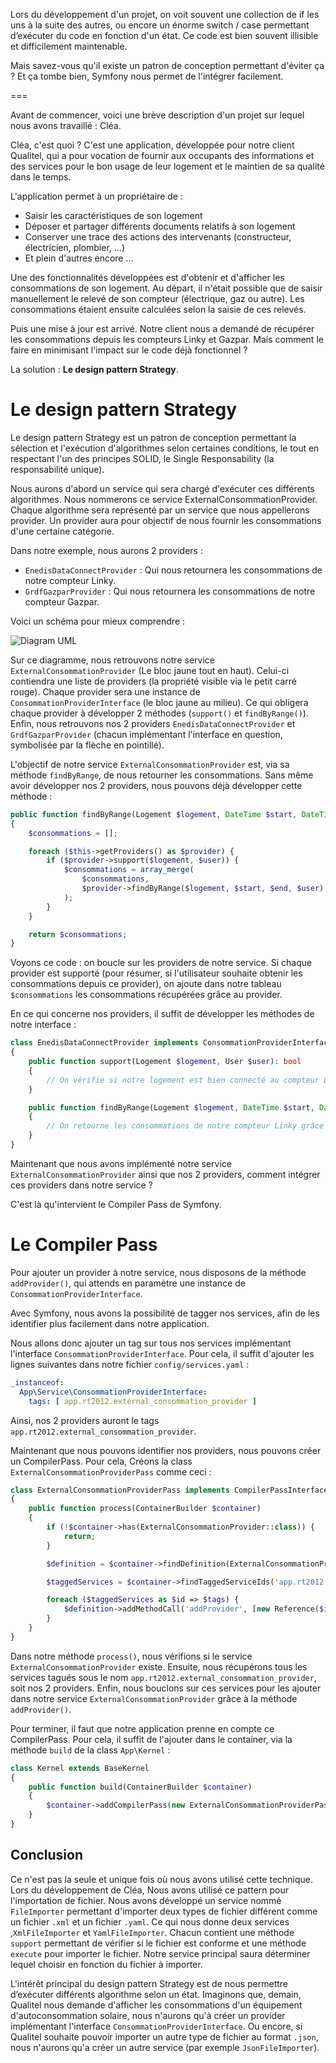 Lors du développement d'un projet, on voit souvent une collection de if les uns à la suite des autres, ou encore un énorme switch / case permettant d’exécuter du code en fonction d'un état.
Ce code est bien souvent illisible et difficilement maintenable.

Mais savez-vous qu'il existe un patron de conception permettant d'éviter ça ? Et ça tombe bien, Symfony nous permet de l'intégrer facilement.

===

Avant de commencer, voici une brève description d'un projet sur lequel nous avons travaillé : Cléa.

Cléa, c'est quoi ? C'est une application, développée pour notre client Qualitel, qui a pour vocation de
fournir aux occupants des informations et des services pour le bon usage de leur logement et le
maintien de sa qualité dans le temps.

L'application permet à un propriétaire de :

- Saisir les caractéristiques de son logement
- Déposer et partager différents documents relatifs à son logement
- Conserver une trace des actions des intervenants (constructeur, électricien, plombier, ...)
- Et plein d'autres encore ...

Une des fonctionnalités développées est d'obtenir et d'afficher les consommations de son logement.
Au départ, il n'était possible que de saisir manuellement le relevé de son compteur (électrique, gaz ou autre).
Les consommations étaient ensuite calculées selon la saisie de ces relevés.

Puis une mise à jour est arrivé.
Notre client nous a demandé de récupérer les consommations depuis les compteurs Linky et Gazpar.
Mais comment le faire en minimisant l'impact sur le code déjà fonctionnel ?

La solution : **Le design pattern Strategy**.

# Le design pattern Strategy

Le design pattern Strategy est un patron de conception permettant la sélection et l'exécution d'algorithmes selon certaines conditions, le tout en respectant l'un des principes SOLID, le Single Responsability (la responsabilité unique).

Nous aurons d'abord un service qui sera chargé d'exécuter ces différents algorithmes.
Nous nommerons ce service ExternalConsommationProvider.
Chaque algorithme sera représenté par un service que nous appellerons provider.
Un provider aura pour objectif de nous fournir les consommations d'une certaine catégorie.

Dans notre exemple, nous aurons 2 providers :

- `EnedisDataConnectProvider` : Qui nous retournera les consommations de notre compteur Linky.
- `GrdfGazparProvider` : Qui nous retournera les consommations de notre compteur Gazpar.

Voici un schéma pour mieux comprendre :

![Diagram UML](uml-trategy.png)

Sur ce diagramme, nous retrouvons notre service `ExternalConsommationProvider` (Le bloc jaune tout en haut).
Celui-ci contiendra une liste de providers (la propriété visible via le petit carré rouge).
Chaque provider sera une instance de `ConsommationProviderInterface` (le bloc jaune au milieu).
Ce qui obligera chaque provider à développer 2 méthodes (`support()` et `findByRange()`).
Enfin, nous retrouvons nos 2 providers `EnedisDataConnectProvider` et `GrdfGazparProvider`
(chacun implémentant l'interface en question, symbolisée par la flèche en pointillé).

L'objectif de notre service `ExternalConsommationProvider` est, via sa méthode `findByRange`,
de nous retourner les consommations. Sans même avoir développer nos 2 providers,
nous pouvons déjà développer cette méthode :

```php
public function findByRange(Logement $logement, DateTime $start, DateTime $end, User $user): array
{
    $consommations = [];

    foreach ($this->getProviders() as $provider) {
        if ($provider->support($logement, $user)) {
            $consommations = array_merge(
                $consommations,
                $provider->findByRange($logement, $start, $end, $user)
            );
        }
    }

    return $consommations;
}
```

Voyons ce code : on boucle sur les providers de notre service.
Si chaque provider est supporté (pour résumer, si l'utilisateur souhaite obtenir les consommations depuis ce provider), on ajoute dans notre tableau `$consommations` les consommations récupérées grâce au provider.

En ce qui concerne nos providers, il suffit de développer les méthodes de notre interface :

```php
class EnedisDataConnectProvider implements ConsommationProviderInterface
{
    public function support(Logement $logement, User $user): bool
    {
        // On vérifie si notre logement est bien connecté au compteur Linky
    }

    public function findByRange(Logement $logement, DateTime $start, DateTime $end, User $user): array
    {
        // On retourne les consommations de notre compteur Linky grâce à l'API Data Connect d'Enedis
    }
}
```

Maintenant que nous avons implémenté notre service `ExternalConsommationProvider` ainsi que nos 2 providers,
comment intégrer ces providers dans notre service ?

C'est là qu'intervient le Compiler Pass de Symfony.

# Le Compiler Pass

Pour ajouter un provider à notre service, nous disposons de la méthode `addProvider()`, qui attends
en paramètre une instance de `ConsommationProviderInterface`.

Avec Symfony, nous avons la possibilité de tagger nos services, afin de les identifier plus facilement dans notre application.

Nous allons donc ajouter un tag sur tous nos services implémentant l'interface `ConsommationProviderInterface`.
Pour cela, il suffit d'ajouter les lignes suivantes dans notre fichier `config/services.yaml` :

```yaml
_instanceof:
  App\Service\ConsommationProviderInterface:
    tags: [ app.rt2012.external_consommation_provider ]
```

Ainsi, nos 2 providers auront le tags `app.rt2012.external_consommation_provider`.

Maintenant que nous pouvons identifier nos providers, nous pouvons créer un CompilerPass.
Pour cela, Créons la class `ExternalConsommationProviderPass` comme ceci :

```php
class ExternalConsommationProviderPass implements CompilerPassInterface
{
    public function process(ContainerBuilder $container)
    {
        if (!$container->has(ExternalConsommationProvider::class)) {
            return;
        }

        $definition = $container->findDefinition(ExternalConsommationProvider::class);

        $taggedServices = $container->findTaggedServiceIds('app.rt2012.external_consommation_provider');

        foreach ($taggedServices as $id => $tags) {
            $definition->addMethodCall('addProvider', [new Reference($id)]);
        }
    }
}
```

Dans notre méthode `process()`, nous vérifions si le service `ExternalConsommationProvider` existe.
Ensuite, nous récupérons tous les services tagués sous le nom `app.rt2012.external_consommation_provider`, soit nos 2 providers.
Enfin, nous bouclons sur ces services pour les ajouter dans notre service `ExternalConsommationProvider` grâce à la méthode `addProvider()`.

Pour terminer, il faut que notre application prenne en compte ce CompilerPass.
Pour cela, il suffit de l'ajouter dans le container, via la méthode `build` de la class `App\Kernel` :

```php
class Kernel extends BaseKernel
{
    public function build(ContainerBuilder $container)
    {
        $container->addCompilerPass(new ExternalConsommationProviderPass());
    }
}
```

## Conclusion

Ce n'est pas la seule et unique fois où nous avons utilisé cette technique.
Lors du développement de Cléa, Nous avons utilisé ce pattern pour l'importation de fichier.
Nous avons développé un service nommé `FileImporter` permettant d'importer deux types de fichier différent comme un fichier `.xml` et un fichier `.yaml`.
Ce qui nous donne deux services ,`XmlFileImporter` et `YamlFileImporter`.
Chacun contient une méthode `support` permettant de vérifier si le fichier est conforme et une méthode `execute` pour importer le fichier.
Notre service principal saura déterminer lequel choisir en fonction du fichier à importer.

L'intérêt principal du design pattern Strategy est de nous permettre d’exécuter différents algorithme selon un état.
Imaginons que, demain, Qualitel nous demande d'afficher les consommations d'un équipement d'autoconsommation solaire, nous n'aurons qu'à créer un provider implémentant l'interface `ConsommationProviderInterface`. Ou encore, si Qualitel souhaite pouvoir importer un autre type de fichier au format `.json`, nous n'aurons qu'a créer un autre service (par exemple `JsonFileImporter`).